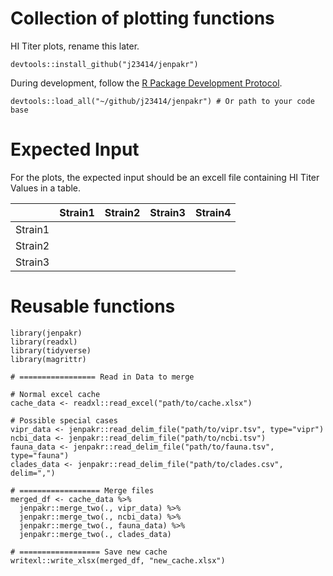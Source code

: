 # Collection of plotting functions

HI Titer plots, rename this later. 

```
devtools::install_github("j23414/jenpakr")
```

During development, follow the [R Package Development Protocol](https://raw.githubusercontent.com/rstudio/cheatsheets/main/package-development.pdf).

```
devtools::load_all("~/github/j23414/jenpakr") # Or path to your code base
```

# Expected Input

For the plots, the expected input should be an excell file containing HI Titer Values in a table.

|   | Strain1 | Strain2 | Strain3 | Strain4 |
|---|---|---|---|---|
| Strain1 |   |   |   |   |
| Strain2 |   |   |   |   |
| Strain3 |   |   |   |   |


# Reusable functions

```
library(jenpakr)
library(readxl)
library(tidyverse)
library(magrittr)

# ================= Read in Data to merge

# Normal excel cache
cache_data <- readxl::read_excel("path/to/cache.xlsx")

# Possible special cases
vipr_data <- jenpakr::read_delim_file("path/to/vipr.tsv", type="vipr")
ncbi_data <- jenpakr::read_delim_file("path/to/ncbi.tsv")
fauna_data <- jenpakr::read_delim_file("path/to/fauna.tsv", type="fauna")
clades_data <- jenpakr::read_delim_file("path/to/clades.csv", delim=",")

# ================== Merge files
merged_df <- cache_data %>%
  jenpakr::merge_two(., vipr_data) %>%
  jenpakr::merge_two(., ncbi_data) %>%
  jenpakr::merge_two(., fauna_data) %>%
  jenpakr::merge_two(., clades_data)

# ================== Save new cache
writexl::write_xlsx(merged_df, "new_cache.xlsx")
```
